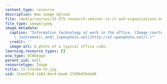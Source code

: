 ```yaml
---
content_type: resource
description: New image Upload
file: /media/courses/15-575-research-seminar-in-it-and-organizations-economic-perspectives-spring-2004/31ee97e81b838ec4bee627d9b93bda08_15-575s04-th.jpg
file_type: image/jpeg
image_metadata:
  caption: "Information technology at work in the office. (Image courtesy of Michael\
    \ Jastremski\_and\_[openphoto.net](http://o2.openphoto.net/).)"
  credit: ''
  image-alt: A photo of a typical office cube.
learning_resource_types: []
ocw_type: OCWImage
parent_uid: null
resourcetype: Image
title: 15-575s04-th.jpg
uid: 31ee97e8-1b83-8ec4-bee6-27d9b93bda08
---
```

